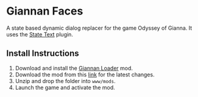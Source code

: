 # Giannan Faces
A state based dynamic dialog replacer for the game Odyssey of Gianna. It uses the [State Text](https://github.com/1d51/state-text) plugin.

## Install Instructions

1. Download and install the [Giannan Loader](https://github.com/1d51/giannan-loader) mod.
2. Download the mod from this [link](https://github.com/1d51/giannan-faces/archive/refs/heads/main.zip) for the latest changes.
3. Unzip and drop the folder into `www/mods`.
4. Launch the game and activate the mod.
